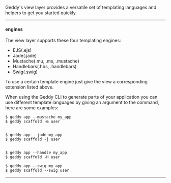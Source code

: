 Geddy's view layer provides a versatile set of templating languages and helpers to get you started quickly.

* * *

#### engines
The view layer supports these four templating engines:

+ EJS(.ejs)
+ Jade(.jade)
+ Mustache(.mu, .ms, .mustache)
+ Handlebars(.hbs, .handlebars)
+ [Swig](http://paularmstrong.github.io/swig/)(.swig)

To use a certain template engine just give the view a corresponding extension listed above.

When using the Geddy CLI to generate parts of your application you can use different template languages by giving an argument to the command, here are some examples:

```
$ geddy app --mustache my_app
$ geddy scaffold -m user


$ geddy app --jade my_app
$ geddy scaffold -j user


$ geddy app --handle my_app
$ geddy scaffold -H user

$ geddy app --swig my_app
$ geddy scaffold --swig user
```

* * *

